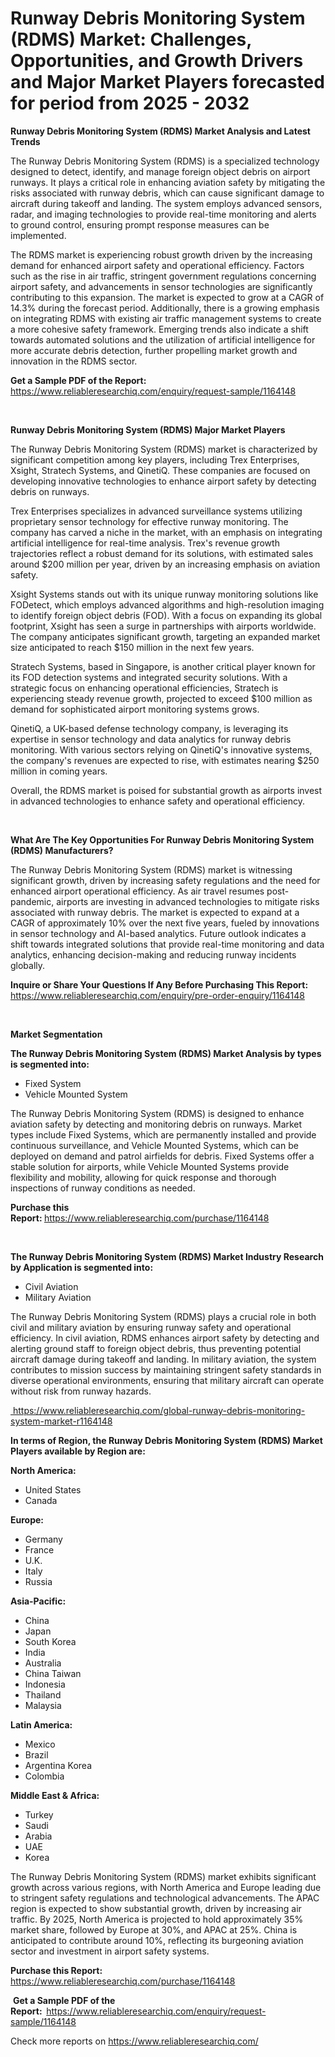 <p><h1>Runway Debris Monitoring System (RDMS) Market: Challenges, Opportunities, and Growth Drivers and Major Market Players forecasted for period from 2025 - 2032</h1></p><p><strong>Runway Debris Monitoring System (RDMS) Market Analysis and Latest Trends</strong></p>
<p><p>The Runway Debris Monitoring System (RDMS) is a specialized technology designed to detect, identify, and manage foreign object debris on airport runways. It plays a critical role in enhancing aviation safety by mitigating the risks associated with runway debris, which can cause significant damage to aircraft during takeoff and landing. The system employs advanced sensors, radar, and imaging technologies to provide real-time monitoring and alerts to ground control, ensuring prompt response measures can be implemented.</p><p>The RDMS market is experiencing robust growth driven by the increasing demand for enhanced airport safety and operational efficiency. Factors such as the rise in air traffic, stringent government regulations concerning airport safety, and advancements in sensor technologies are significantly contributing to this expansion. The market is expected to grow at a CAGR of 14.3% during the forecast period. Additionally, there is a growing emphasis on integrating RDMS with existing air traffic management systems to create a more cohesive safety framework. Emerging trends also indicate a shift towards automated solutions and the utilization of artificial intelligence for more accurate debris detection, further propelling market growth and innovation in the RDMS sector.</p></p>
<p><strong>Get a Sample PDF of the Report:&nbsp;</strong> <a href="https://www.reliableresearchiq.com/enquiry/request-sample/1164148?utm_campaign=2302&utm_medium=2&utm_source=Github&utm_content=ia&utm_term=11032025&utm_id=runway-debris-monitoring-system-rdms">https://www.reliableresearchiq.com/enquiry/request-sample/1164148</a></p>
<p>&nbsp;</p>
<p><strong>Runway Debris Monitoring System (RDMS) Major Market Players</strong></p>
<p><p>The Runway Debris Monitoring System (RDMS) market is characterized by significant competition among key players, including Trex Enterprises, Xsight, Stratech Systems, and QinetiQ. These companies are focused on developing innovative technologies to enhance airport safety by detecting debris on runways.</p><p>Trex Enterprises specializes in advanced surveillance systems utilizing proprietary sensor technology for effective runway monitoring. The company has carved a niche in the market, with an emphasis on integrating artificial intelligence for real-time analysis. Trex's revenue growth trajectories reflect a robust demand for its solutions, with estimated sales around $200 million per year, driven by an increasing emphasis on aviation safety.</p><p>Xsight Systems stands out with its unique runway monitoring solutions like FODetect, which employs advanced algorithms and high-resolution imaging to identify foreign object debris (FOD). With a focus on expanding its global footprint, Xsight has seen a surge in partnerships with airports worldwide. The company anticipates significant growth, targeting an expanded market size anticipated to reach $150 million in the next few years.</p><p>Stratech Systems, based in Singapore, is another critical player known for its FOD detection systems and integrated security solutions. With a strategic focus on enhancing operational efficiencies, Stratech is experiencing steady revenue growth, projected to exceed $100 million as demand for sophisticated airport monitoring systems grows.</p><p>QinetiQ, a UK-based defense technology company, is leveraging its expertise in sensor technology and data analytics for runway debris monitoring. With various sectors relying on QinetiQ's innovative systems, the company's revenues are expected to rise, with estimates nearing $250 million in coming years.</p><p>Overall, the RDMS market is poised for substantial growth as airports invest in advanced technologies to enhance safety and operational efficiency.</p></p>
<p>&nbsp;</p>
<p><strong>What Are The Key Opportunities For Runway Debris Monitoring System (RDMS) Manufacturers?</strong></p>
<p><p>The Runway Debris Monitoring System (RDMS) market is witnessing significant growth, driven by increasing safety regulations and the need for enhanced airport operational efficiency. As air travel resumes post-pandemic, airports are investing in advanced technologies to mitigate risks associated with runway debris. The market is expected to expand at a CAGR of approximately 10% over the next five years, fueled by innovations in sensor technology and AI-based analytics. Future outlook indicates a shift towards integrated solutions that provide real-time monitoring and data analytics, enhancing decision-making and reducing runway incidents globally.</p></p>
<p><strong>Inquire or Share Your Questions If Any Before Purchasing This Report:</strong> <a href="https://www.reliableresearchiq.com/enquiry/pre-order-enquiry/1164148?utm_campaign=2302&utm_medium=2&utm_source=Github&utm_content=ia&utm_term=11032025&utm_id=runway-debris-monitoring-system-rdms">https://www.reliableresearchiq.com/enquiry/pre-order-enquiry/1164148</a></p>
<p>&nbsp;</p>
<p><strong>Market Segmentation</strong></p>
<p><strong>The Runway Debris Monitoring System (RDMS) Market Analysis by types is segmented into:</strong></p>
<p><ul><li>Fixed System</li><li>Vehicle Mounted System</li></ul></p>
<p><p>The Runway Debris Monitoring System (RDMS) is designed to enhance aviation safety by detecting and monitoring debris on runways. Market types include Fixed Systems, which are permanently installed and provide continuous surveillance, and Vehicle Mounted Systems, which can be deployed on demand and patrol airfields for debris. Fixed Systems offer a stable solution for airports, while Vehicle Mounted Systems provide flexibility and mobility, allowing for quick response and thorough inspections of runway conditions as needed.</p></p>
<p><strong>Purchase this Report:&nbsp;</strong><a href="https://www.reliableresearchiq.com/purchase/1164148?utm_campaign=2302&utm_medium=2&utm_source=Github&utm_content=ia&utm_term=11032025&utm_id=runway-debris-monitoring-system-rdms">https://www.reliableresearchiq.com/purchase/1164148</a></p>
<p>&nbsp;</p>
<p><strong>The Runway Debris Monitoring System (RDMS) Market Industry Research by Application is segmented into:</strong></p>
<p><ul><li>Civil Aviation</li><li>Military Aviation</li></ul></p>
<p><p>The Runway Debris Monitoring System (RDMS) plays a crucial role in both civil and military aviation by ensuring runway safety and operational efficiency. In civil aviation, RDMS enhances airport safety by detecting and alerting ground staff to foreign object debris, thus preventing potential aircraft damage during takeoff and landing. In military aviation, the system contributes to mission success by maintaining stringent safety standards in diverse operational environments, ensuring that military aircraft can operate without risk from runway hazards.</p></p>
<p><a href="https://www.reliableresearchiq.com/global-runway-debris-monitoring-system-market-r1164148?utm_campaign=2302&utm_medium=2&utm_source=Github&utm_content=ia&utm_term=11032025&utm_id=runway-debris-monitoring-system-rdms">&nbsp;https://www.reliableresearchiq.com/global-runway-debris-monitoring-system-market-r1164148</a></p>
<p><strong>In terms of Region, the Runway Debris Monitoring System (RDMS) Market Players available by Region are:</strong></p>
<p>
    <p> <strong> North America: </strong>
        <ul>
            <li>United States</li>
            <li>Canada</li>
        </ul>
        </p> 
    <p> <strong> Europe: </strong>
        <ul>
            <li>Germany</li>
            <li>France</li>
            <li>U.K.</li>
            <li>Italy</li>
            <li>Russia</li>
        </ul>
        </p> 
    <p> <strong> Asia-Pacific: </strong>
        <ul>
            <li>China</li>
            <li>Japan</li>
            <li>South Korea</li>
            <li>India</li>
            <li>Australia</li>
            <li>China Taiwan</li>
            <li>Indonesia</li>
            <li>Thailand</li>
            <li>Malaysia</li>
        </ul>
        </p> 
    <p> <strong> Latin America: </strong>
        <ul>
            <li>Mexico</li>
            <li>Brazil</li>
            <li>Argentina Korea</li>
            <li>Colombia</li>
        </ul>
        </p> 
    <p> <strong> Middle East & Africa: </strong>
        <ul>
            <li>Turkey</li>
            <li>Saudi</li>
            <li>Arabia</li>
            <li>UAE</li>
            <li>Korea</li>
        </ul>
    </p>
    </p>
<p><p>The Runway Debris Monitoring System (RDMS) market exhibits significant growth across various regions, with North America and Europe leading due to stringent safety regulations and technological advancements. The APAC region is expected to show substantial growth, driven by increasing air traffic. By 2025, North America is projected to hold approximately 35% market share, followed by Europe at 30%, and APAC at 25%. China is anticipated to contribute around 10%, reflecting its burgeoning aviation sector and investment in airport safety systems.</p></p>
<p><strong>Purchase this Report: </strong><a href="https://www.reliableresearchiq.com/purchase/1164148?utm_campaign=2302&utm_medium=2&utm_source=Github&utm_content=ia&utm_term=11032025&utm_id=runway-debris-monitoring-system-rdms">https://www.reliableresearchiq.com/purchase/1164148</a></p>
<p>&nbsp;<strong>Get a Sample PDF of the Report:&nbsp;&nbsp;</strong><a href="https://www.reliableresearchiq.com/enquiry/request-sample/1164148?utm_campaign=2302&utm_medium=2&utm_source=Github&utm_content=ia&utm_term=11032025&utm_id=runway-debris-monitoring-system-rdms">https://www.reliableresearchiq.com/enquiry/request-sample/1164148</a></p>
<p><strong></strong></p>
<p>Check more reports on <a href="https://www.reliableresearchiq.com/?utm_campaign=2302&utm_medium=2&utm_source=Github&utm_content=ia&utm_term=11032025&utm_id=runway-debris-monitoring-system-rdms">https://www.reliableresearchiq.com/</a></p>